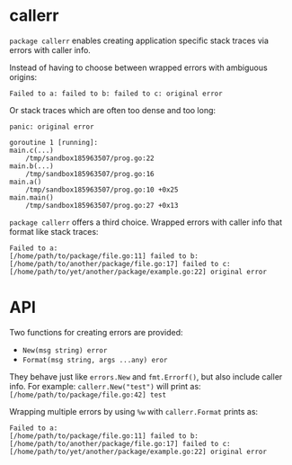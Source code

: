 # callerr

`package callerr` enables creating application specific stack traces via errors with caller info.

Instead of having to choose between wrapped errors with ambiguous origins:
```
Failed to a: failed to b: failed to c: original error
```
Or stack traces which are often too dense and too long:
```
panic: original error

goroutine 1 [running]:
main.c(...)
	/tmp/sandbox185963507/prog.go:22
main.b(...)
	/tmp/sandbox185963507/prog.go:16
main.a()
	/tmp/sandbox185963507/prog.go:10 +0x25
main.main()
	/tmp/sandbox185963507/prog.go:27 +0x13
```
`package callerr` offers a third choice. Wrapped errors with caller info that format like stack traces:
```
Failed to a: 
[/home/path/to/package/file.go:11] failed to b: 
[/home/path/to/another/package/file.go:17] failed to c: 
[/home/path/to/yet/another/package/example.go:22] original error
```

# API

Two functions for creating errors are provided:
- `New(msg string) error`
- `Format(msg string, args ...any) eror`

They behave just like `errors.New` and `fmt.Errorf()`, but also include caller info.
For example:
`callerr.New("test")` will print as:
`[/home/path/to/package/file.go:42] test`

Wrapping multiple errors by using `%w` with `callerr.Format` prints as:
```
Failed to a: 
[/home/path/to/package/file.go:11] failed to b: 
[/home/path/to/another/package/file.go:17] failed to c: 
[/home/path/to/yet/another/package/example.go:22] original error
```
